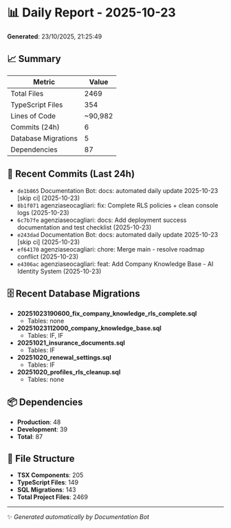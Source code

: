 # 📊 Daily Report - 2025-10-23

**Generated**: 23/10/2025, 21:25:49

## 📈 Summary

| Metric | Value |
|--------|-------|
| Total Files | 2469 |
| TypeScript Files | 354 |
| Lines of Code | ~90,982 |
| Commits (24h) | 6 |
| Database Migrations | 5 |
| Dependencies | 87 |

## 📝 Recent Commits (Last 24h)

- `de1b865` Documentation Bot: docs: automated daily update 2025-10-23 [skip ci] (2025-10-23)
- `8b1f071` agenziaseocagliari: fix: Complete RLS policies + clean console logs (2025-10-23)
- `6c7b7fe` agenziaseocagliari: docs: Add deployment success documentation and test checklist (2025-10-23)
- `e243dad` Documentation Bot: docs: automated daily update 2025-10-23 [skip ci] (2025-10-23)
- `ef64170` agenziaseocagliari: chore: Merge main - resolve roadmap conflict (2025-10-23)
- `e4306ac` agenziaseocagliari: feat: Add Company Knowledge Base - AI Identity System (2025-10-23)

## 🗄️ Recent Database Migrations

- **20251023190600_fix_company_knowledge_rls_complete.sql**
  - Tables: none
- **20251023112000_company_knowledge_base.sql**
  - Tables: IF, IF
- **20251021_insurance_documents.sql**
  - Tables: IF
- **20251020_renewal_settings.sql**
  - Tables: IF
- **20251020_profiles_rls_cleanup.sql**
  - Tables: none

## 📦 Dependencies

- **Production**: 48
- **Development**: 39
- **Total**: 87

## 📁 File Structure

- **TSX Components**: 205
- **TypeScript Files**: 149
- **SQL Migrations**: 143
- **Total Project Files**: 2469

---
✨ *Generated automatically by Documentation Bot*
